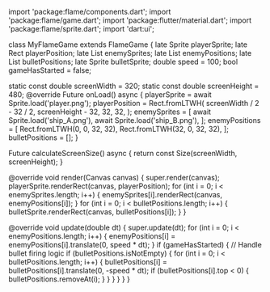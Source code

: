 import 'package:flame/components.dart';
import 'package:flame/game.dart';
import 'package:flutter/material.dart';
import 'package:flame/sprite.dart';
import 'dart:ui';

class MyFlameGame extends FlameGame {
  late Sprite playerSprite;
  late Rect playerPosition;
  late List<Sprite> enemySprites;
  late List<Rect> enemyPositions;
  late List<Rect> bulletPositions;
  late Sprite bulletSprite;
  double speed = 100;
  bool gameHasStarted = false;

  static const double screenWidth = 320;
  static const double screenHeight = 480;
  @override
  Future<void> onLoad() async {
    playerSprite = await Sprite.load('player.png');
    playerPosition = Rect.fromLTWH(
      screenWidth / 2 - 32 / 2,
      screenHeight - 32,
      32,
      32,
    );
    enemySprites = [
      await Sprite.load('ship_A.png'),
      await Sprite.load('ship_B.png'),
    ];
    enemyPositions = [
      Rect.fromLTWH(0, 0, 32, 32),
      Rect.fromLTWH(32, 0, 32, 32),
    ];
    bulletPositions = [];
  }

  Future<Size> calculateScreenSize() async {
    return const Size(screenWidth, screenHeight);
  }

  @override
  void render(Canvas canvas) {
    super.render(canvas);
    playerSprite.renderRect(canvas, playerPosition);
    for (int i = 0; i < enemySprites.length; i++) {
      enemySprites[i].renderRect(canvas, enemyPositions[i]);
    }
    for (int i = 0; i < bulletPositions.length; i++) {
      bulletSprite.renderRect(canvas, bulletPositions[i]);
    }
  }

  @override
  void update(double dt) {
    super.update(dt);
    for (int i = 0; i < enemyPositions.length; i++) {
      enemyPositions[i] = enemyPositions[i].translate(0, speed * dt);
    }
    if (gameHasStarted) {
      // Handle bullet firing logic
      if (bulletPositions.isNotEmpty) {
        for (int i = 0; i < bulletPositions.length; i++) {
          bulletPositions[i] = bulletPositions[i].translate(0, -speed * dt);
          if (bulletPositions[i].top < 0) {
            bulletPositions.removeAt(i);
          }
        }
      }
    }
  }
}
